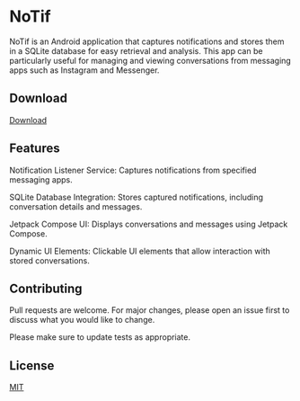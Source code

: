 # NoTif

NoTif is an Android application that captures notifications and stores them in a SQLite database for easy retrieval and analysis. This app can be particularly useful for managing and viewing conversations from messaging apps such as Instagram and Messenger.

## Download

[Download](https://github.com/Stingray07/NoTif/releases/download/v.1.0.1/Notif.apk)

## Features

Notification Listener Service: Captures notifications from specified messaging apps.

SQLite Database Integration: Stores captured notifications, including conversation details and messages.

Jetpack Compose UI: Displays conversations and messages using Jetpack Compose.

Dynamic UI Elements: Clickable UI elements that allow interaction with stored conversations.


## Contributing

Pull requests are welcome. For major changes, please open an issue first
to discuss what you would like to change.

Please make sure to update tests as appropriate.

## License

[MIT](https://choosealicense.com/licenses/mit/)

